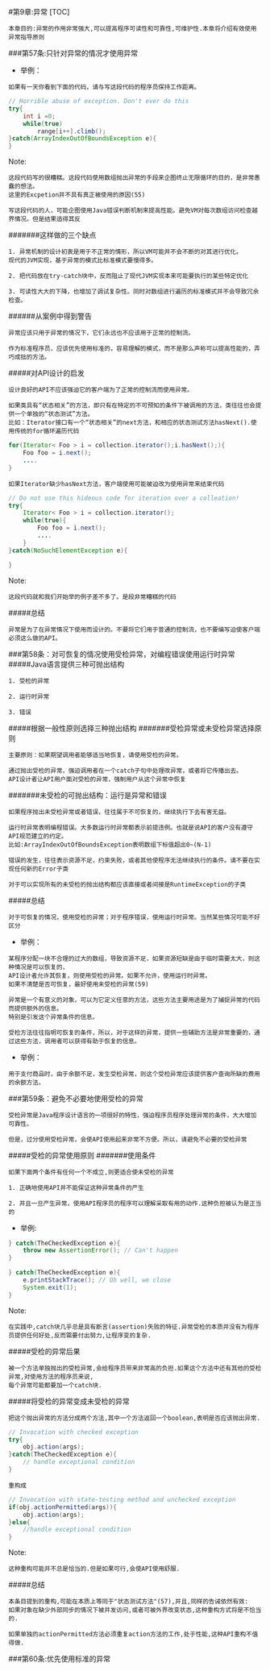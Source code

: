 #第9章:异常
[TOC]
```
本章目的:异常的作用非常强大,可以提高程序可读性和可靠性,可维护性.本章将介绍有效使用异常指导原则
```
###第57条:只针对异常的情况才使用异常
- 举例：
```
如果有一天你看到下面的代码，请与写这段代码的程序员保持工作距离。
```
```java
// Horrible abuse of exception. Don't ever do this
try{
	int i =0;
    while(true)
    	range[i++].climb();
}catch(ArrayIndexOutOfBoundsException e){
}
```
Note:
```
这段代码写的很糟糕。这段代码使用数组抛出异常的手段来企图终止无限循环的目的，是非常愚蠢的想法。
这里的Excpetion并不具有真正被使用的原因(55)
```
```
写这段代码的人，可能企图使用Java错误判断机制来提高性能。避免VM对每次数组访问检查越界情况。但是结果适得其反
```

#######这样做的三个缺点
```
1. 异常机制的设计初衷是用于不正常的情形，所以VM可能并不会不断的对其进行优化。
现代的JVM实现，基于异常的模式比标准模式要慢得多。
```
```
2. 把代码放在try-catch块中，反而阻止了现代JVM实现本来可能要执行的某些特定优化
```
```
3. 可读性大大的下降，也增加了调试复杂性。同时对数组进行遍历的标准模式并不会导致冗余检查。
```

######从案例中得到警告
```
异常应该只用于异常的情况下，它们永远也不应该用于正常的控制流。
```
```
作为标准程序员，应该优先使用标准的，容易理解的模式，而不是那么声称可以提高性能的，弄巧成拙的方法。
```

#####对API设计的启发
```
设计良好的API不应该强迫它的客户端为了正常的控制流而使用异常。
```
```
如果类具有“状态相关”的方法，即只有在特定的不可预知的条件下被调用的方法，类往往也会提供一个单独的“状态测试”方法。
比如：Iterator接口有一个“状态相关”的next方法，和相应的状态测试方法hasNext().使用传统的for循环遍历代码
```
```java
for(Iterator< Foo > i = collection.iterator();i.hasNext();){
	Foo foo = i.next();
    ....
}
```
```
如果Iterator缺少hasNext方法，客户端使用可能被迫改为使用异常来结束代码
```
```java
// Do not use this hideous code for iteration over a colleation!
try{
	Iterator< Foo > i = collection.iterator();
    while(true){
    	Foo foo = i.next();
        ....
    }
}catch(NoSuchElementException e){

}
```
Note:
```
这段代码就和我们开始举的例子差不多了。是段非常糟糕的代码
```

#####总结
```
异常是为了在异常情况下使用而设计的。不要将它们用于普通的控制流，也不要编写迫使客户端必须这么做的API。
```

###第58条：对可恢复的情况使用受检异常，对编程错误使用运行时异常
#####Java语言提供三种可抛出结构
```
1. 受检的异常
```
```
2. 运行时异常
```
```
3. 错误
```
#####根据一般性原则选择三种抛出结构
#######受检异常或未受检异常选择原则
```
主要原则：如果期望调用者能够适当地恢复，请使用受检的异常。
```
```
通过抛出受检的异常，强迫调用者在一个catch子句中处理改异常，或者将它传播出去。
API设计者让API用户面对受检的异常，强制用户从这个异常中恢复
```
#######未受检的可抛出结构：运行是异常和错误
```
如果程序抛出未受检异常或者错误，往往属于不可恢复的，继续执行下去有害无益。
```
```
运行时异常表明编程错误。大多数运行时异常都表示前提违例。也就是说API的客户没有遵守API规范建立的约定。
比如:ArrayIndexOutOfBoundsException表明数组下标值超出0~(N-1)
```
```
错误的发生，往往表示资源不足，约束失败，或者其他使程序无法继续执行的条件。请不要在实现任何新的Error子类
```
```
对于可以实现所有的未受检的抛出结构都应该直接或者间接是RuntimeException的子类
```

#####总结
```
对于可恢复的情况，使用受检的异常；对于程序错误，使用运行时异常。当然某些情况可能不好区分
```
- 举例：
```
某程序分配一块不合理的过大的数组，导致资源不足，如果资源短缺是由于临时需要太大，则这种情况是可以恢复的，
API设计者允许其恢复，则使用受检的异常。如果不允许，使用运行时异常。
如果不清楚是否可恢复，最好使用未受检的异常(59)
```

```
异常是一个有意义的对象，可以为它定义任意的方法，这些方法主要用途是为了捕捉异常的代码而提供额外的信息。
特别是引发这个异常条件的信息。
```
```
受检方法往往指明可恢复的条件，所以，对于这样的异常，提供一些辅助方法是非常重要的，通过这些方法，调用者可以获得有助于恢复的信息。
```
- 举例：
```
用于支付商品时，由于余额不足，发生受检异常，则这个受检异常应该提供客户查询所缺的费用的余额方法。
```

###第59条：避免不必要地使用受检的异常
```
受检异常是Java程序设计语言的一项很好的特性，强迫程序员程序处理异常的条件，大大增加可靠性。
```
```
但是，过分使用受检异常，会使API使用起来非常不方便。所以，请避免不必要的受检异常
```

#####受检的异常使用原则
#######使用条件
```
如果下面两个条件有任何一个不成立,则更适合使未受检的异常
```
```
1. 正确地使用API并不能保证这种异常条件的产生
```
```
2. 并且一旦产生异常，使用API程序员的程序可以理解采取有用的动作.这种负担被认为是正当的
```
-  举例:
```java
} catch(TheCheckedException e){
	throw new AssertionError(); // Can't happen
}
```
```java
} catch(TheCheckedException e){
	e.printStackTrace(); // Oh well, we close
    System.exit(1);
}
```
Note:
```
在实践中,catch块几乎总是具有断言(assertion)失败的特征.异常受检的本质并没有为程序员提供任何好处,反而需要付出努力,让程序变的复杂.
```

#####受检的异常后果
```
被一个方法单独抛出的受检异常,会给程序员带来非常高的负担.如果这个方法中还有其他的受检异常,对使用方法的程序员来说,
每个异常可能都要加一个catch块.
```

#####将受检的异常变成未受检的异常
```
把这个抛出异常的方法分成两个方法,其中一个方法返回一个boolean,表明是否应该抛出异常.
```
```java
// Invocation with checked exception
try{
	obj.action(args);
}catch(TheCheckedException e){
	// handle exceptional condition
}
```
```
重构成
```
```java
// Invocation with state-testing method and unchecked exception
if(obj.actionPermitted(args)){
	obj.action(args);
}else{
	//handle exceptional condition
}
```
Note:
```
这种重构可能并不总是恰当的.但是如果可行,会使API使用舒服.
```

#####总结
```
本条目提到的重构,可能在本质上等同于"状态测试方法"(57),并且,同样的告诫依然有效:
如果对象在缺少外部同步的情况下被并发访问,或者可被外界改变状态,这种重构方式将是不恰当的.
```
```
如果单独的actionPermitted方法必须重复action方法的工作,处于性能,这种API重构不值得做.
```

###第60条:优先使用标准的异常